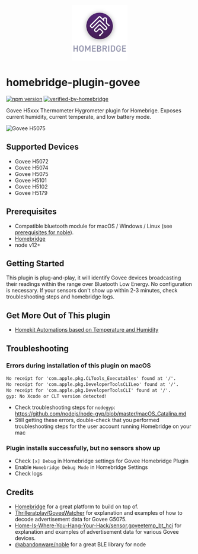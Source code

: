 <p align="center">

<img src="https://github.com/homebridge/branding/raw/master/logos/homebridge-wordmark-logo-vertical.png" width="150">

</p>

# homebridge-plugin-govee

[![npm version](https://badge.fury.io/js/homebridge-plugin-govee.svg)](https://badge.fury.io/js/homebridge-plugin-govee)
[![verified-by-homebridge](https://badgen.net/badge/homebridge/verified/purple)](https://github.com/homebridge/homebridge/wiki/Verified-Plugins)

Govee H5xxx Thermometer Hygrometer plugin for Homebrige. Exposes current humidity, current temperate, and low battery mode.

<img src="https://github.com/asednev/homebridge-plugin-govee/raw/master/assets/GoveeH5075.jpg" alt="Govee H5075">

## Supported Devices

- Govee H5072
- Govee H5074
- Govee H5075
- Govee H5101
- Govee H5102
- Govee H5179

## Prerequisites

- Compatible bluetooth module for macOS / Windows / Linux (see [prerequisites for noble](https://github.com/abandonware/noble#prerequisites)).
- [Homebridge](https://github.com/homebridge/homebridge/)
- node v12+

## Getting Started

This plugin is plug-and-play, it will identify Govee devices broadcasting their readings within the range over Bluetooth Low Energy. No configuration is necessary. If your sensors don't show up within 2-3 minutes, check troubleshooting steps and homebridge logs.

## Get More Out of This plugin

- [Homekit Automations based on Temperature and Humidity](https://github.com/asednev/homebridge-plugin-govee/wiki/Homekit-Automations-based-on-Temperature-and-Humidity)

## Troubleshooting

### Errors during installation of this plugin on macOS

```
No receipt for 'com.apple.pkg.CLTools_Executables' found at '/'.
No receipt for 'com.apple.pkg.DeveloperToolsCLILeo' found at '/'.
No receipt for 'com.apple.pkg.DeveloperToolsCLI' found at '/'.
gyp: No Xcode or CLT version detected!
```

- Check troubleshooting steps for `nodegyp`: https://github.com/nodejs/node-gyp/blob/master/macOS_Catalina.md
- Still getting these errors, double-check that you performed troubleshooting steps for the user account running Homebridge on your mac

### Plugin installs successfully, but no sensors show up

- Check `[x] Debug` in Homebridge settings for Govee Homebridge Plugin
- Enable `Homebridge Debug Mode` in Homebridge Settings
- Check logs

## Credits

- [Homebridge](https://github.com/homebridge/homebridge/) for a great platform to build on top of.
- [Thrilleratplay/GoveeWatcher](https://github.com/Thrilleratplay/GoveeWatcher) for explanation and examples of how to decode advertisement data for Govee G5075.
- [Home-Is-Where-You-Hang-Your-Hack/sensor.goveetemp_bt_hci](https://github.com/Home-Is-Where-You-Hang-Your-Hack/sensor.goveetemp_bt_hci) for explanation and examples of advertisement data for various Govee devices.
- [@abandonware/noble](https://github.com/abandonware/noble) for a great BLE library for node
